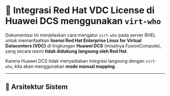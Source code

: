 # 🔧 Integrasi Red Hat VDC License di Huawei DCS menggunakan `virt-who`

Dokumentasi ini menjelaskan cara mengatur `virt-who` pada server RHEL untuk memanfaatkan **lisensi Red Hat Enterprise Linux for Virtual Datacenters (VDC)** di lingkungan **Huawei DCS** (misalnya FusionCompute), yang secara resmi **tidak didukung langsung oleh Red Hat**.

Karena Huawei DCS tidak menyediakan integrasi langsung dengan `virt-who`, kita akan menggunakan **mode manual mapping**.

---

## 🧱 Arsitektur Sistem
